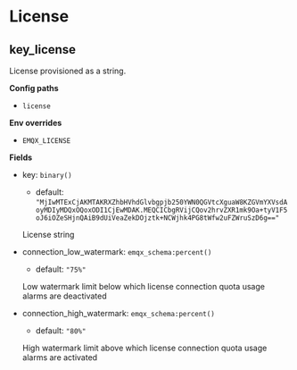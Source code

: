 # License

## key_license <a id='key_license'></a>
License provisioned as a string.


**Config paths**

 - <code>license</code>

**Env overrides**

 - <code>EMQX_LICENSE</code>


**Fields**

- key: <code>binary()</code>
  * default: 
  `"MjIwMTExCjAKMTAKRXZhbHVhdGlvbgpjb250YWN0QGVtcXguaW8KZGVmYXVsdAoyMDIyMDQxOQoxODI1CjEwMDAK.MEQCICbgRVijCQov2hrvZXR1mk9Oa+tyV1F5oJ6iOZeSHjnQAiB9dUiVeaZekDOjztk+NCWjhk4PG8tWfw2uFZWruSzD6g=="`

  License string

- connection_low_watermark: <code>emqx_schema:percent()</code>
  * default: 
  `"75%"`

  Low watermark limit below which license connection quota usage alarms are deactivated

- connection_high_watermark: <code>emqx_schema:percent()</code>
  * default: 
  `"80%"`

  High watermark limit above which license connection quota usage alarms are activated

